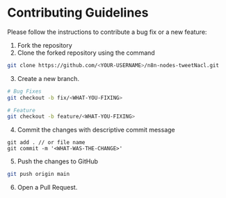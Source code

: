 # Contributing Guidelines

Please follow the instructions to contribute a bug fix or a new feature:

1. Fork the repository
2. Clone the forked repository using the command

```sh
git clone https://github.com/<YOUR-USERNAME>/n8n-nodes-tweetNacl.git
```

3. Create a new branch.

```sh
# Bug Fixes
git checkout -b fix/<WHAT-YOU-FIXING>

# Feature
git checkout -b feature/<WHAT-YOU-FIXING>
```

4. Commit the changes with descriptive commit message

```
git add . // or file name
git commit -m '<WHAT-WAS-THE-CHANGE>'
```

5. Push the changes to GitHub

```sh
git push origin main
```

6. Open a Pull Request.
